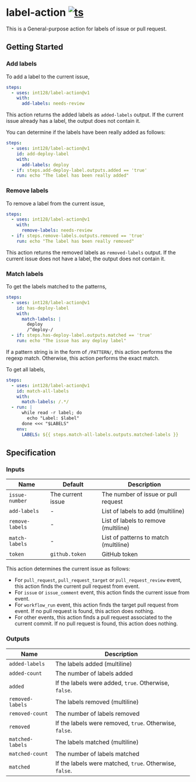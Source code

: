 # label-action [![ts](https://github.com/int128/label-action/actions/workflows/ts.yaml/badge.svg)](https://github.com/int128/label-action/actions/workflows/ts.yaml)

This is a General-purpose action for labels of issue or pull request.

## Getting Started

### Add labels

To add a label to the current issue,

```yaml
steps:
  - uses: int128/label-action@v1
    with:
      add-labels: needs-review
```

This action returns the added labels as `added-labels` output.
If the current issue already has a label, the output does not contain it.

You can determine if the labels have been really added as follows:

```yaml
steps:
  - uses: int128/label-action@v1
    id: add-deploy-label
    with:
      add-labels: deploy
  - if: steps.add-deploy-label.outputs.added == 'true'
    run: echo "The label has been really added"
```

### Remove labels

To remove a label from the current issue,

```yaml
steps:
  - uses: int128/label-action@v1
    with:
      remove-labels: needs-review
  - if: steps.remove-labels.outputs.removed == 'true'
    run: echo "The label has been really removed"
```

This action returns the removed labels as `removed-labels` output.
If the current issue does not have a label, the output does not contain it.

### Match labels

To get the labels matched to the patterns,

```yaml
steps:
  - uses: int128/label-action@v1
    id: has-deploy-label
    with:
      match-labels: |
        deploy
        /^deploy-/
  - if: steps.has-deploy-label.outputs.matched == 'true'
    run: echo "The issue has any deploy label"
```

If a pattern string is in the form of `/PATTERN/`, this action performs the regexp match.
Otherwise, this action performs the exact match.

To get all labels,

```yaml
steps:
  - uses: int128/label-action@v1
    id: match-all-labels
    with:
      match-labels: /.*/
  - run: |
      while read -r label; do
        echo "Label: $label"
      done <<< "$LABELS"
    env:
      LABELS: ${{ steps.match-all-labels.outputs.matched-labels }}
```

## Specification

### Inputs

| Name            | Default           | Description                           |
| --------------- | ----------------- | ------------------------------------- |
| `issue-number`  | The current issue | The number of issue or pull request   |
| `add-labels`    | -                 | List of labels to add (multiline)     |
| `remove-labels` | -                 | List of labels to remove (multiline)  |
| `match-labels`  | -                 | List of patterns to match (multiline) |
| `token`         | `github.token`    | GitHub token                          |

This action determines the current issue as follows:

- For `pull_request`, `pull_request_target` or `pull_request_review` event,
  this action finds the current pull request from event.
- For `issue` or `issue_comment` event,
  this action finds the current issue from event.
- For `workflow_run` event, this action finds the target pull request from event.
  If no pull request is found, this action does nothing.
- For other events, this action finds a pull request associated to the current commit.
  If no pull request is found, this action does nothing.

### Outputs

| Name             | Description                                             |
| ---------------- | ------------------------------------------------------- |
| `added-labels`   | The labels added (multiline)                            |
| `added-count`    | The number of labels added                              |
| `added`          | If the labels were added, `true`. Otherwise, `false`.   |
| `removed-labels` | The labels removed (multiline)                          |
| `removed-count`  | The number of labels removed                            |
| `removed`        | If the labels were removed, `true`. Otherwise, `false`. |
| `matched-labels` | The labels matched (multiline)                          |
| `matched-count`  | The number of labels matched                            |
| `matched`        | If the labels were matched, `true`. Otherwise, `false`. |
